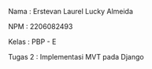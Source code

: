 Nama    : Erstevan Laurel Lucky Almeida

NPM     : 2206082493

Kelas   : PBP - E

Tugas 2 : Implementasi MVT pada Django